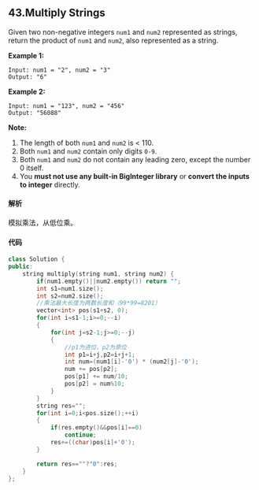 ## 43.Multiply Strings

Given two non-negative integers `num1` and `num2` represented as strings, return the product of `num1` and `num2`, also represented as a string.

**Example 1:**

```
Input: num1 = "2", num2 = "3"
Output: "6"
```

**Example 2:**

```
Input: num1 = "123", num2 = "456"
Output: "56088"

```

**Note:**

1. The length of both `num1` and `num2` is < 110.
2. Both `num1` and `num2` contain only digits `0-9`.
3. Both `num1` and `num2` do not contain any leading zero, except the number 0 itself.
4. You **must not use any built-in BigInteger library** or **convert the inputs to integer** directly.

#### 解析

模拟乘法，从低位乘。

#### 代码

```c++
class Solution {
public:
    string multiply(string num1, string num2) {
        if(num1.empty()||num2.empty()) return "";
        int s1=num1.size();
        int s2=num2.size();
        //乘法最大长度为两数长度和（99*99=8201）
        vector<int> pos(s1+s2, 0);
        for(int i=s1-1;i>=0;--i)
        {
            for(int j=s2-1;j>=0;--j)
            {
                //p1为进位，p2为原位
                int p1=i+j,p2=i+j+1;
                int num=(num1[i]-'0') * (num2[j]-'0');
                num += pos[p2];
                pos[p1] += num/10;
                pos[p2] = num%10;
            }
        }
        string res="";
        for(int i=0;i<pos.size();++i)
        {
            if(res.empty()&&pos[i]==0)
                continue;
            res+=((char)pos[i]+'0');
        }

        return res==""?"0":res;
    }
};
```

